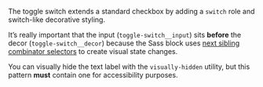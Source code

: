 The toggle switch extends a standard checkbox by adding a `switch` role and switch-like decorative styling.

It’s really important that the input (`toggle-switch__input`) sits **before** the decor (`toggle-switch__decor`) because the Sass block uses [next sibling combinator selectors](https://web.dev/learn/css/selectors/#next-sibling-combinator) to create visual state changes.

You can visually hide the text label with the `visually-hidden` utility, but this pattern **must** contain one for accessibility purposes.
